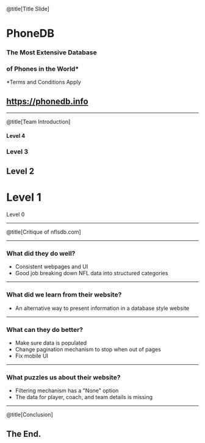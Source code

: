 @title[Title Slide]

# PhoneDB
### The Most Extensive Database
### of Phones in the World*
\*Terms and Conditions Apply

## https://phonedb.info

---

@title[Team Introduction]

#### Level 4
### Level 3
## Level 2
# Level 1
Level 0

---

@title[Critique of nflsdb.com]

---

### What did they do well?
 - Consistent webpages and UI
 - Good job breaking down NFL data into structured categories

---

### What did we learn from their website?
 - An alternative way to present information in a database style website

---

### What can they do better?
 - Make sure data is populated 
 - Change pagination mechanism to stop when out of pages
 - Fix mobile UI

---

### What puzzles us about their website? 
 - Filtering mechanism has a "None" option
 - The data for player, coach, and team details is missing

---

@title[Conclusion]

## The End.